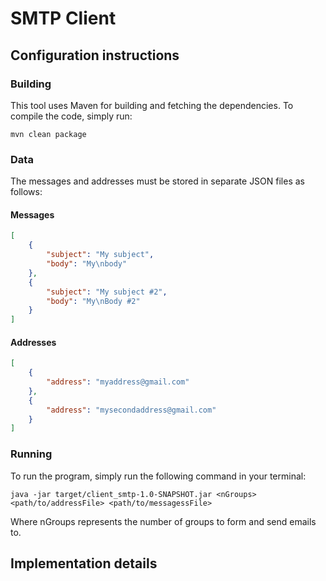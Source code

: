 # SMTP Client

## Configuration instructions

### Building
This tool uses Maven for building and fetching the dependencies. To compile the code, simply run: 

```mvn clean package```

### Data
The messages and addresses must be stored in separate JSON files as follows: 

#### Messages
```json
[
    {
        "subject": "My subject", 
        "body": "My\nbody"
    },
    {
        "subject": "My subject #2", 
        "body": "My\nBody #2"
    }
]
```
#### Addresses

```json
[
    {
        "address": "myaddress@gmail.com"
    },
    {
        "address": "mysecondaddress@gmail.com"
    }
]
```

### Running
To run the program, simply run the following command in your terminal: 

`java -jar target/client_smtp-1.0-SNAPSHOT.jar <nGroups> <path/to/addressFile> <path/to/messagessFile>`

Where nGroups represents the number of groups to form and send emails to.

## Implementation details

